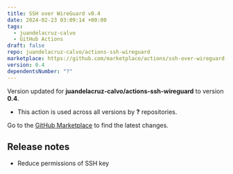 ```yaml
---
title: SSH over WireGuard v0.4
date: 2024-02-23 03:09:14 +00:00
tags:
  - juandelacruz-calvo
  - GitHub Actions
draft: false
repo: juandelacruz-calvo/actions-ssh-wireguard
marketplace: https://github.com/marketplace/actions/ssh-over-wireguard-v0-4
version: 0.4
dependentsNumber: "?"
---
```



Version updated for **juandelacruz-calvo/actions-ssh-wireguard** to version **0.4**.
- This action is used across all versions by **?** repositories.

Go to the [GitHub Marketplace](https://github.com/marketplace/actions/ssh-over-wireguard-v0-4) to find the latest changes.

## Release notes

- Reduce permissions of SSH key
